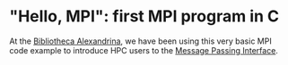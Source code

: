 # "Hello, MPI": first MPI program in C

At the [Bibliotheca Alexandrina](https://www.bibalex.org), we have been
using this very basic MPI code example to introduce HPC users to the
[Message Passing
Interface](https://en.wikipedia.org/wiki/Message_Passing_Interface).
